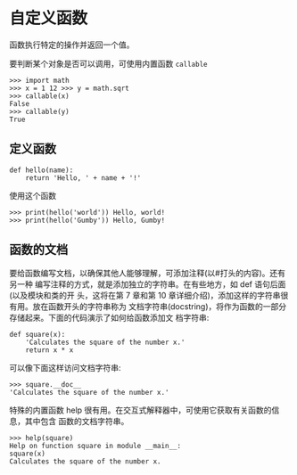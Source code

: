 # 自定义函数

函数执行特定的操作并返回一个值。

要判断某个对象是否可以调用，可使用内置函数 `callable`

```python3
>>> import math
>>> x = 1 12 >>> y = math.sqrt
>>> callable(x)
False
>>> callable(y)
True
```

## 定义函数

```python3
def hello(name):
    return 'Hello, ' + name + '!'
```

使用这个函数

```python3
>>> print(hello('world')) Hello, world!
>>> print(hello('Gumby')) Hello, Gumby!
```

## 函数的文档

要给函数编写文档，以确保其他人能够理解，可添加注释(以#打头的内容)。还有另一种 编写注释的方式，就是添加独立的字符串。在有些地方，如 def 语句后面(以及模块和类的开 头，这将在第 7 章和第 10 章详细介绍)，添加这样的字符串很有用。放在函数开头的字符串称为 文档字符串(docstring)，将作为函数的一部分存储起来。下面的代码演示了如何给函数添加文 档字符串:

```python3
def square(x):
    'Calculates the square of the number x.'
    return x * x
```

可以像下面这样访问文档字符串:

```python3
>>> square.__doc__
'Calculates the square of the number x.'
```

特殊的内置函数 help 很有用。在交互式解释器中，可使用它获取有关函数的信息，其中包含 函数的文档字符串。

```python3
>>> help(square)
Help on function square in module __main__:
square(x)
Calculates the square of the number x.
```

